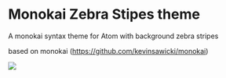 # Monokai Zebra Stipes theme

A monokai syntax theme for Atom with background zebra stripes

based on monokai (https://github.com/kevinsawicki/monokai)

![](https://f.cloud.github.com/assets/671378/2265671/d02ebee8-9e85-11e3-9b8c-12b2cb7015e3.png)
